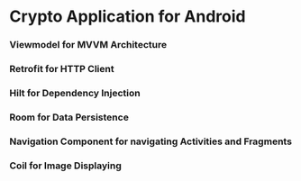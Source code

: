 # Crypto Application for Android


### Viewmodel for MVVM Architecture
### Retrofit for HTTP Client
### Hilt for Dependency Injection
### Room for Data Persistence
### Navigation Component for navigating Activities and Fragments
### Coil for Image Displaying